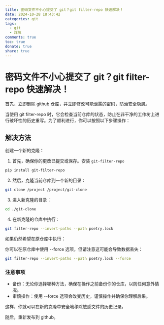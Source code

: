 ```yaml
---
title: 密码文件不小心提交了 git？git filter-repo 快速解决！
date: 2024-10-28 18:43:42
categories: git
tags:
  - git
  - 踩坑
comments: true
toc: true
donate: true
share: true
---
```


# 密码文件不小心提交了 git？git filter-repo 快速解决！

首先，立即删除 github 仓库，并立即修改可能泄露的密码，防治安全隐患。

当使用 git filter-repo 时，它会检查当前仓库的状态，防止在非干净的工作树上进行破坏性的历史重写。为了顺利进行，你可以按照以下步骤操作：

## 解决方法

创建一个新的克隆：

1. 首先，确保你的更改已提交或保存。安装 `git-filter-repo`

```bash
pip install git-filter-repo
```

2. 然后，克隆当前仓库到一个新的目录：

```bash
git clone /project /project/git-clone
```

3. 进入新克隆的目录：

```bash
cd ./git-clone
```

4. 在新克隆的仓库中执行：

```bash
git filter-repo --invert-paths --path poetry.lock
```

如果仍然希望在原仓库中执行：

你可以在原仓库中使用 --force 选项，但请注意这可能会导致数据丢失：

```bash
git filter-repo --invert-paths --path poetry.lock --force
```

### 注意事项

- 备份：无论你选择哪种方法，确保在操作之前备份你的仓库，以防任何意外情况。
- 审慎操作：使用 --force 选项会改变历史，谨慎操作并确保你理解后果。

这样，你就可以在新的克隆中安全地移除敏感文件的历史记录。

随后，重新发布到 github。
